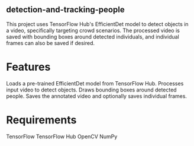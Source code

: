 ## detection-and-tracking-people
This project uses TensorFlow Hub's EfficientDet model to detect objects in a video, specifically targeting crowd scenarios. The processed video is saved with bounding boxes around detected individuals, and individual frames can also be saved if desired.

# Features
Loads a pre-trained EfficientDet model from TensorFlow Hub.
Processes input video to detect objects.
Draws bounding boxes around detected people.
Saves the annotated video and optionally saves individual frames.

# Requirements
TensorFlow
TensorFlow Hub
OpenCV
NumPy
